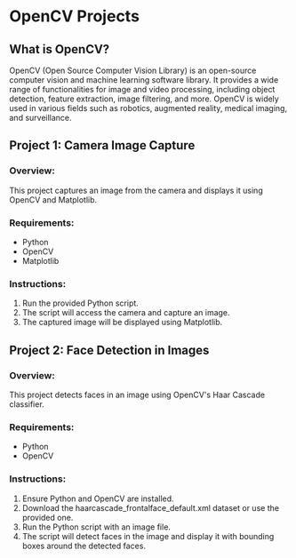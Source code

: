 # OpenCV Projects

## What is OpenCV?
OpenCV (Open Source Computer Vision Library) is an open-source computer vision and machine learning software library. It provides a wide range of functionalities for image and video processing, including object detection, feature extraction, image filtering, and more. OpenCV is widely used in various fields such as robotics, augmented reality, medical imaging, and surveillance.

## Project 1: Camera Image Capture
### Overview:
This project captures an image from the camera and displays it using OpenCV and Matplotlib.

### Requirements:
- Python
- OpenCV
- Matplotlib

### Instructions:
1. Run the provided Python script.
2. The script will access the camera and capture an image.
3. The captured image will be displayed using Matplotlib.

## Project 2: Face Detection in Images
### Overview:
This project detects faces in an image using OpenCV's Haar Cascade classifier.

### Requirements:
- Python
- OpenCV

### Instructions:
1. Ensure Python and OpenCV are installed.
2. Download the haarcascade_frontalface_default.xml dataset or use the provided one.
3. Run the Python script with an image file.
4. The script will detect faces in the image and display it with bounding boxes around the detected faces.
